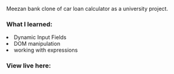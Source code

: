 Meezan bank clone of car loan calculator as a university project. 

<h3>What I learned:</h3>
<li>Dynamic Input Fields</li>
<li>DOM manipulation</li>
<li>working with expressions</li>

<h3>View live here: </h3>
